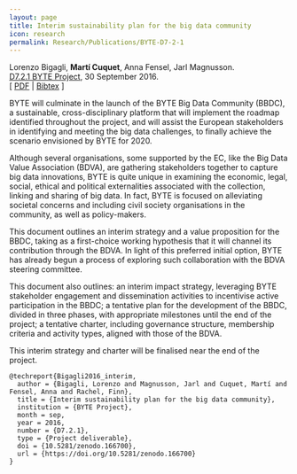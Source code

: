 ```yaml
---
layout: page
title: Interim sustainability plan for the big data community
icon: research
permalink: Research/Publications/BYTE-D7-2-1
---
```


Lorenzo Bigagli, **Martí Cuquet**, Anna Fensel, Jarl Magnusson.  
[D7.2.1 BYTE Project](https://doi.org/10.5281/zenodo.166700), 30 September 2016.  
[ [PDF](../BYTE-D7-2-1.pdf)
| [Bibtex](../BYTE-D7-2-1.bib) ]

BYTE will culminate in the launch of the BYTE Big Data Community (BBDC), a
sustainable, cross-disciplinary platform that will implement the roadmap
identified throughout the project, and will assist the European stakeholders
in identifying and meeting the big data challenges, to finally achieve the
scenario envisioned by BYTE for 2020.

Although several organisations, some supported by the EC, like the Big Data
Value Association (BDVA), are gathering stakeholders together to capture big
data innovations, BYTE is quite unique in examining the economic, legal,
social, ethical and political externalities associated with the collection,
linking and sharing of big data. In fact, BYTE is focused on alleviating
societal concerns and including civil society organisations in the community,
as well as policy-makers.

This document outlines an interim strategy and a value proposition for the
BBDC, taking as a first-choice working hypothesis that it will channel its
contribution through the BDVA. In light of this preferred initial option, BYTE
has already begun a process of exploring such collaboration with the BDVA
steering committee.

This document also outlines: an interim impact strategy, leveraging BYTE
stakeholder engagement and dissemination activities to incentivise active
participation in the BBDC; a tentative plan for the development of the BBDC,
divided in three phases, with appropriate milestones until the end of the
project; a tentative charter, including governance structure, membership
criteria and activity types, aligned with those of the BDVA.

This interim strategy and charter will be finalised near the end of the
project.

~~~
@techreport{Bigagli2016_interim,
  author = {Bigagli, Lorenzo and Magnusson, Jarl and Cuquet, Martí and Fensel, Anna and Rachel, Finn},
  title = {Interim sustainability plan for the big data community},
  institution = {BYTE Project},
  month = sep,
  year = 2016,
  number = {D7.2.1},
  type = {Project deliverable},
  doi = {10.5281/zenodo.166700},
  url = {https://doi.org/10.5281/zenodo.166700}
}
~~~
